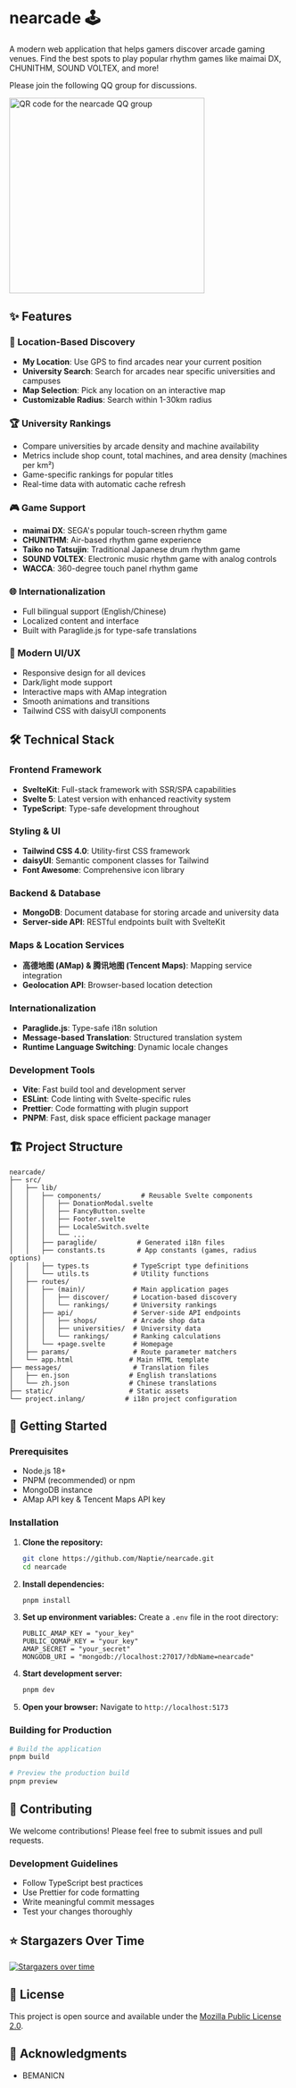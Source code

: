 # nearcade 🕹️

A modern web application that helps gamers discover arcade gaming venues. Find the best spots to play popular rhythm games like maimai DX, CHUNITHM, SOUND VOLTEX, and more!

Please join the following QQ group for discussions.

<img src="static/group-chat-qq.jpg" alt="QR code for the nearcade QQ group" width="350"/>

## ✨ Features

### 🎯 Location-Based Discovery

- **My Location**: Use GPS to find arcades near your current position
- **University Search**: Search for arcades near specific universities and campuses
- **Map Selection**: Pick any location on an interactive map
- **Customizable Radius**: Search within 1-30km radius

### 🏆 University Rankings

- Compare universities by arcade density and machine availability
- Metrics include shop count, total machines, and area density (machines per km²)
- Game-specific rankings for popular titles
- Real-time data with automatic cache refresh

### 🎮 Game Support

- **maimai DX**: SEGA's popular touch-screen rhythm game
- **CHUNITHM**: Air-based rhythm game experience
- **Taiko no Tatsujin**: Traditional Japanese drum rhythm game
- **SOUND VOLTEX**: Electronic music rhythm game with analog controls
- **WACCA**: 360-degree touch panel rhythm game

### 🌐 Internationalization

- Full bilingual support (English/Chinese)
- Localized content and interface
- Built with Paraglide.js for type-safe translations

### 📱 Modern UI/UX

- Responsive design for all devices
- Dark/light mode support
- Interactive maps with AMap integration
- Smooth animations and transitions
- Tailwind CSS with daisyUI components

## 🛠️ Technical Stack

### Frontend Framework

- **SvelteKit**: Full-stack framework with SSR/SPA capabilities
- **Svelte 5**: Latest version with enhanced reactivity system
- **TypeScript**: Type-safe development throughout

### Styling & UI

- **Tailwind CSS 4.0**: Utility-first CSS framework
- **daisyUI**: Semantic component classes for Tailwind
- **Font Awesome**: Comprehensive icon library

### Backend & Database

- **MongoDB**: Document database for storing arcade and university data
- **Server-side API**: RESTful endpoints built with SvelteKit

### Maps & Location Services

- **高德地图 (AMap) & 腾讯地图 (Tencent Maps)**: Mapping service integration
- **Geolocation API**: Browser-based location detection

### Internationalization

- **Paraglide.js**: Type-safe i18n solution
- **Message-based Translation**: Structured translation system
- **Runtime Language Switching**: Dynamic locale changes

### Development Tools

- **Vite**: Fast build tool and development server
- **ESLint**: Code linting with Svelte-specific rules
- **Prettier**: Code formatting with plugin support
- **PNPM**: Fast, disk space efficient package manager

## 🏗️ Project Structure

```
nearcade/
├── src/
│   ├── lib/
│   │   ├── components/          # Reusable Svelte components
│   │   │   ├── DonationModal.svelte
│   │   │   ├── FancyButton.svelte
│   │   │   ├── Footer.svelte
│   │   │   ├── LocaleSwitch.svelte
│   │   │   └── ...
│   │   ├── paraglide/          # Generated i18n files
│   │   ├── constants.ts        # App constants (games, radius options)
│   │   ├── types.ts           # TypeScript type definitions
│   │   └── utils.ts           # Utility functions
│   ├── routes/
│   │   ├── (main)/            # Main application pages
│   │   │   ├── discover/      # Location-based discovery
│   │   │   └── rankings/      # University rankings
│   │   ├── api/               # Server-side API endpoints
│   │   │   ├── shops/         # Arcade shop data
│   │   │   ├── universities/  # University data
│   │   │   └── rankings/      # Ranking calculations
│   │   └── +page.svelte       # Homepage
│   ├── params/                # Route parameter matchers
│   └── app.html              # Main HTML template
├── messages/                  # Translation files
│   ├── en.json               # English translations
│   └── zh.json               # Chinese translations
├── static/                   # Static assets
└── project.inlang/          # i18n project configuration
```

## 🚀 Getting Started

### Prerequisites

- Node.js 18+
- PNPM (recommended) or npm
- MongoDB instance
- AMap API key & Tencent Maps API key

### Installation

1. **Clone the repository:**

   ```bash
   git clone https://github.com/Naptie/nearcade.git
   cd nearcade
   ```

2. **Install dependencies:**

   ```bash
   pnpm install
   ```

3. **Set up environment variables:**
   Create a `.env` file in the root directory:

   ```env
   PUBLIC_AMAP_KEY = "your_key"
   PUBLIC_QQMAP_KEY = "your_key"
   AMAP_SECRET = "your_secret"
   MONGODB_URI = "mongodb://localhost:27017/?dbName=nearcade"
   ```

4. **Start development server:**

   ```bash
   pnpm dev
   ```

5. **Open your browser:**
   Navigate to `http://localhost:5173`

### Building for Production

```bash
# Build the application
pnpm build

# Preview the production build
pnpm preview
```

## 🤝 Contributing

We welcome contributions! Please feel free to submit issues and pull requests.

### Development Guidelines

- Follow TypeScript best practices
- Use Prettier for code formatting
- Write meaningful commit messages
- Test your changes thoroughly

## ⭐ Stargazers Over Time

[![Stargazers over time](https://starchart.cc/Naptie/nearcade.svg?variant=adaptive)](https://starchart.cc/Naptie/nearcade)

## 📄 License

This project is open source and available under the [Mozilla Public License 2.0](LICENSE).

## 🙏 Acknowledgments

- BEMANICN
